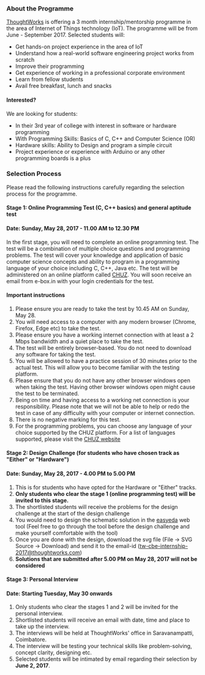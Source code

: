 ### About the Programme

[ThoughtWorks](https://www.thoughtworks.com) is offering a 3 month internship/mentorship programme in the area of Internet of Things technology (IoT). The programme will be from June - September 2017. Selected students will: 

- Get hands-on project experience in the area of IoT
- Understand how a real-world software engineering project works from scratch
- Improve their programming
- Get experience of working in a professional corporate environment
- Learn from fellow students
- Avail free breakfast, lunch and snacks

#### Interested?

We are looking for students:
- In their 3rd year of college with interest in software or hardware programming
- With Programming Skills: Basics of C, C++ and  Computer Science (OR)
- Hardware skills: Ability to Design and program a simple circuit
- Project experience or experience with Arduino or any other programming boards is a plus


### Selection Process

Please read the following instructions carefully regarding the selection process for the programme.

#### Stage 1: Online Programming Test (C, C++ basics) and general aptitude test
#### Date: Sunday, May 28, 2017 - 11.00 AM to 12.30 PM

In the first stage, you will need to complete an online programming test. The test will be a combination of multiple choice questions and programming problems. The test will cover your knowledge and application of basic computer science concepts and ability to program in a programming language of your choice including C, C++, Java etc. The test will be administered on an online platform called [CHUZ](http://chuz.in/). You will soon receive an email from e-box.in with your login credentials for the test.

#### Important instructions

1. Please ensure you are ready to take the test by 10.45 AM on Sunday, May 28.
2. You will need access to a computer with any modern browser (Chrome, Firefox, Edge etc) to take the test. 
3. Please ensure you have a working internet connection with at least a 2 Mbps bandwidth and a quiet place to take the test.
4. The test will be entirely browser-based. You do not need to download any software for taking the test.
5. You will be allowed to have a practice session of 30 minutes prior to the actual test. This will allow you to become familiar with the testing platform.
6. Please ensure that you do not have any other browser windows open when taking the test. Having other browser windows open might cause the test to be terminated.
7. Being on time and having access to a working net connection is your responsibility. Please note that we will not be able to help or redo the test in case of any difficulty with your computer or internet connection.
8. There is no negative marking for this test.
9. For the programming problems, you can choose any language of your choice supported by the CHUZ platform. For a list of languages supported, please visit the [CHUZ website](http://chuz.in/)

#### Stage 2: Design Challenge (for students who have chosen track as "Either" or "Hardware") 
#### Date: Sunday, May 28, 2017 - 4.00 PM to 5.00 PM

1. This is for students who have opted for the Hardware or "Either" tracks.
2. **Only students who clear the stage 1 (online programming test) will be invited to this stage.**
3. The shortlisted students will receive the problems for the design challenge at the start of the design challenge
4. You would need to design the schematic solution in the [easyeda](https://easyeda.com/editor) web tool (Feel free to go through the tool before the design challenge and make yourself comfortable with the tool)
5. Once you are done with the design, download the svg file (File -> SVG Source -> Download) and send it to the email-id (tw-cbe-internship-2017@thoughtworks.com)
6. **Solutions that are submitted after 5.00 PM on May 28, 2017 will not be considered**

#### Stage 3: Personal Interview
#### Date: Starting Tuesday, May 30 onwards

1. Only students who clear the stages 1 and 2 will be invited for the personal interview. 
2. Shortlisted students will receive an email with date, time and place to take up the interview.
3. The interviews will be held at ThoughtWorks' office in Saravanampatti, Coimbatore.
4. The interview will be testing your technical skills like problem-solving, concept clarity, designing etc.
5. Selected students will be intimated by email regarding their selection by **June 2, 2017**.


